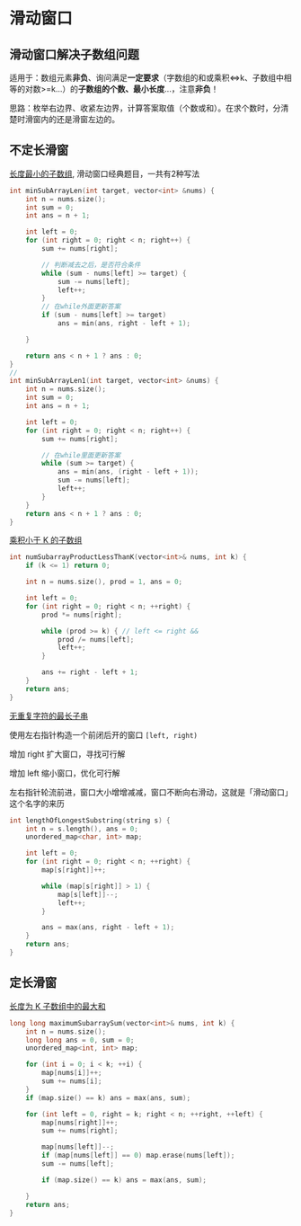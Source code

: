 # 滑动窗口

## 滑动窗口解决子数组问题

适用于：数组元素**非负**、询问满足**一定要求**（字数组的和或乘积<=>k、子数组中相等的对数>=k...）的**子数组的个数、最小长度**...，注意**非负**！

思路：枚举右边界、收紧左边界，计算答案取值（个数或和）。在求个数时，分清楚时滑窗内的还是滑窗左边的。

## 不定长滑窗

[长度最小的子数组](https://leetcode.cn/problems/minimum-size-subarray-sum/), 滑动窗口经典题目，一共有2种写法

```C++
int minSubArrayLen(int target, vector<int> &nums) {
    int n = nums.size();
    int sum = 0;
    int ans = n + 1;

    int left = 0;
    for (int right = 0; right < n; right++) {
        sum += nums[right];

        // 判断减去之后，是否符合条件
        while (sum - nums[left] >= target) { 
            sum -= nums[left];
            left++;
        }
        // 在while外面更新答案
        if (sum - nums[left] >= target)
            ans = min(ans, right - left + 1);

    }

    return ans < n + 1 ? ans : 0;
}
//
int minSubArrayLen1(int target, vector<int> &nums) {
    int n = nums.size();
    int sum = 0;
    int ans = n + 1;

    int left = 0;
    for (int right = 0; right < n; right++) {
        sum += nums[right];

        // 在while里面更新答案
        while (sum >= target) {
            ans = min(ans, (right - left + 1));
            sum -= nums[left];
            left++;
        }
    }
    return ans < n + 1 ? ans : 0;
}
```

[乘积小于 K 的子数组](https://leetcode.cn/problems/subarray-product-less-than-k/description/)

```C++
int numSubarrayProductLessThanK(vector<int>& nums, int k) {
    if (k <= 1) return 0;

    int n = nums.size(), prod = 1, ans = 0;

    int left = 0;
    for (int right = 0; right < n; ++right) {
        prod *= nums[right];

        while (prod >= k) { // left <= right && 
            prod /= nums[left];
            left++;
        }

        ans += right - left + 1;
    }
    return ans;
}
```

[无重复字符的最长子串](https://leetcode.cn/problems/longest-substring-without-repeating-characters/)

使用左右指针构造一个前闭后开的窗口 `[left, right)`

增加 right 扩大窗口，寻找可行解

增加 left 缩小窗口，优化可行解

左右指针轮流前进，窗口大小增增减减，窗口不断向右滑动，这就是「滑动窗口」这个名字的来历

```c++
int lengthOfLongestSubstring(string s) {
    int n = s.length(), ans = 0;
    unordered_map<char, int> map;

    int left = 0;
    for (int right = 0; right < n; ++right) {
        map[s[right]]++;

        while (map[s[right]] > 1) {
            map[s[left]]--;
            left++;
        }

        ans = max(ans, right - left + 1);
    }
    return ans;
}
```

## 定长滑窗

[长度为 K 子数组中的最大和](https://leetcode.cn/problems/maximum-sum-of-distinct-subarrays-with-length-k/)

```C++
long long maximumSubarraySum(vector<int>& nums, int k) {
    int n = nums.size();
    long long ans = 0, sum = 0;
    unordered_map<int, int> map;

    for (int i = 0; i < k; ++i) {
        map[nums[i]]++;
        sum += nums[i];
    }
    if (map.size() == k) ans = max(ans, sum);

    for (int left = 0, right = k; right < n; ++right, ++left) {
        map[nums[right]]++;
        sum += nums[right];

        map[nums[left]]--;
        if (map[nums[left]] == 0) map.erase(nums[left]);
        sum -= nums[left];

        if (map.size() == k) ans = max(ans, sum);

    }
    return ans;
}
```

